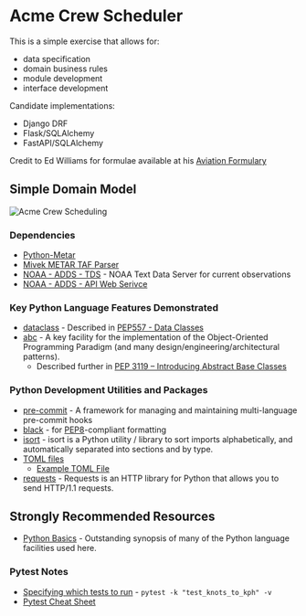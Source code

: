 # Acme Crew Scheduler

This is a simple exercise that allows for:
* data specification
* domain business rules
* module development
* interface development

Candidate implementations:
* Django DRF
* Flask/SQLAlchemy
* FastAPI/SQLAlchemy

Credit to Ed Williams for formulae available at his [Aviation Formulary](https://edwilliams.org/avform147.htm)

## Simple Domain Model

![Acme Crew Scheduling](https://i.imgur.com/Axqkd0O.png)

### Dependencies

* [Python-Metar](https://github.com/python-metar/python-metar)
* [Mivek METAR TAF Parser](https://github.com/mivek/python-metar-taf-parser)
* [NOAA - ADDS - TDS](https://aviationweather.gov/dataserver) - NOAA Text Data Server for current observations
* [NOAA - ADDS - API Web Serivce](https://www.weather.gov/documentation/services-web-api)

### Key Python Language Features Demonstrated
* [dataclass](https://docs.python.org/3/library/dataclasses.html#module-dataclasses) - Described in [PEP557 - Data Classes](https://peps.python.org/pep-0557/)
* [abc](https://docs.python.org/3/library/abc.html) - A key facility for the implementation of the Object-Oriented Programming Paradigm (and many design/engineering/architectural patterns).
    * Described further in [PEP 3119 – Introducing Abstract Base Classes](https://peps.python.org/pep-3119/)

### Python Development Utilities and Packages
* [pre-commit](https://pre-commit.com/) - A framework for managing and maintaining multi-language pre-commit hooks
* [black](https://github.com/psf/black) - for [PEP8](https://peps.python.org/pep-0008/)-compliant formatting
* [isort](https://pycqa.github.io/isort/index.html) - isort is a Python utility / library to sort imports alphabetically, and automatically separated into sections and by type.
* [TOML files](https://peps.python.org/pep-0518/)
    * [Example TOML File](https://martin-thoma.com/pyproject-toml/)
* [requests](https://docs.python-requests.org/en/latest/) - Requests is an HTTP library for Python that  allows you to send HTTP/1.1 requests.

## Strongly Recommended Resources

* [Python Basics](https://pythonbasics.org/) - Outstanding synopsis of many of the Python language facilities used here.

### Pytest Notes

* [Specifying which tests to run](https://docs.pytest.org/en/7.0.x/how-to/usage.html) - `pytest -k "test_knots_to_kph" -v`
* [Pytest Cheat Sheet](https://gist.github.com/kwmiebach/3fd49612ef7a52b5ce3a)
